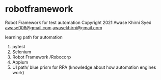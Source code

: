 # robotframework
Robot Framework for test automation
Copyright 2021 Awase Khirni Syed 
awase008@gmail.com awasekhirni@gmail.com 

learning path for automation 
1. pytest 
2. Selenium 
3. Robot Framework /Robocorp
4. Appium 
5. UI path/ blue prism for RPA (knowledge about how automation engines work)
